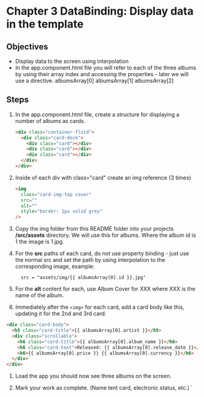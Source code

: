 # Chapter 3 DataBinding: Display data in the template

## Objectives

- Display data to the screen using interpolation
- In the app.component.html file you will refer to each of the three albums by using their array index and accessing the properties - later we will use a directive.
  albumsArray[0]
  albumsArray[1]
  albumsArray[2]

## Steps

1. In the app.component.html file, create a structure for displaying a number of albums as cards.

   ```html
   <div class="container-fluid">
     <div class="card-deck">
       <div class="card"></div>
       <div class="card"></div>
       <div class="card"></div>
     </div>
   </div>
   ```

1. Inside of each div with class="card" create an img reference (3 times)

   ```html
   <img
     class="card-img-top cover"
     src=""
     alt=""
     style="border: 1px solid grey"
   />
   ```

1. Copy the img folder from this README folder into your projects **/src/assets** directory. We will use this for albums. Where the album id is 1 the image is 1.jpg.

1. For the **src** paths of each card, do not use property binding - just use the normal src and set the path by using interpolation to the corresponding image, example:

   ```
     src = "assets/img/{{ albumsArray[0].id }}.jpg"
   ```

1. For the **alt** content for each, use Album Cover for XXX where XXX is the name of the album.

1. Immediately after the `<img>` for each card, add a card body like this, updating it for the 2nd and 3rd card:

  ```html
  <div class="card-body">
    <h5 class="card-title">{{ albumsArray[0].artist }}</h5>
    <div class="scrollable">
      <h6 class="card-title">{{ albumsArray[0].album_name }}</h6>
      <h6 class="card-text">Released: {{ albumsArray[0].release_date }}</h6>
      <h6>{{ albumsArray[0].price }} {{ albumsArray[0].currency }}</h6>
    </div>
  </div>
  ```

1. Load the app you should now see three albums on the screen.

1. Mark your work as complete. (Name tent card, electronic status, etc.)
`